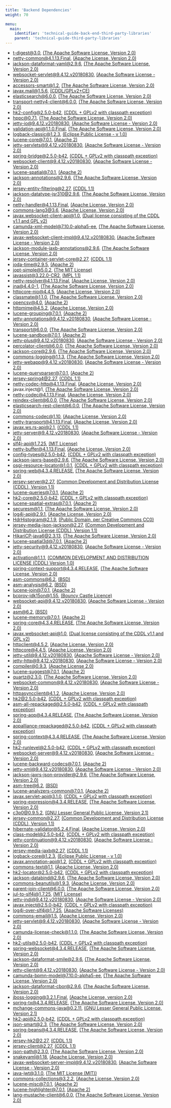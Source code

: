 ```yaml
---
title: 'Backend Dependencies'
weight: 70

menu:
  main:
    identifier: 'technical-guide-back-end-third-party-libraries'
    parent: 'technical-guide-third-party-libraries'
---
```


- t-digest@3.0, [(The Apache Software License, Version 2.0)](http://www.apache.org/licenses/LICENSE-2.0.txt)
- netty-common@4.1.13.Final, [(Apache License, Version 2.0)](http://www.apache.org/licenses/LICENSE-2.0)
- jackson-dataformat-yaml@2.9.6, [(The Apache Software License, Version 2.0)](http://www.apache.org/licenses/LICENSE-2.0.txt)
- websocket-servlet@9.4.12.v20180830, [(Apache Software License - Version 2.0)](http://www.apache.org/licenses/LICENSE-2.0)
- accessors-smart@1.2, [(The Apache Software License, Version 2.0)](http://www.apache.org/licenses/LICENSE-2.0.txt)
- javax.mail@1.5.6, [(CDDL/GPLv2+CE)](https://glassfish.java.net/public/CDDL+GPL_1_1.html)
- elasticsearch@6.0.0, [(The Apache Software License, Version 2.0)](http://www.apache.org/licenses/LICENSE-2.0.txt)
- transport-netty4-client@6.0.0, [(The Apache Software License, Version 2.0)](http://www.apache.org/licenses/LICENSE-2.0.txt)
- hk2-config@2.5.0-b42, [(CDDL + GPLv2 with classpath exception)](https://glassfish.java.net/nonav/public/CDDL+GPL_1_1.html)
- hppc@0.7.1, [(The Apache Software License, Version 2.0)](http://www.apache.org/licenses/LICENSE-2.0.txt)
- jetty-io@9.4.12.v20180830, [(Apache Software License - Version 2.0)](http://www.apache.org/licenses/LICENSE-2.0)
- validation-api@1.1.0.Final, [(The Apache Software License, Version 2.0)](http://www.apache.org/licenses/LICENSE-2.0.txt)
- logback-classic@1.2.3, [(Eclipse Public License - v 1.0)](http://www.eclipse.org/legal/epl-v10.html)
- lucene-core@7.0.1, [(Apache 2)](http://www.apache.org/licenses/LICENSE-2.0.txt)
- jetty-servlets@9.4.12.v20180830, [(Apache Software License - Version 2.0)](http://www.apache.org/licenses/LICENSE-2.0)
- spring-bridge@2.5.0-b42, [(CDDL + GPLv2 with classpath exception)](https://glassfish.java.net/nonav/public/CDDL+GPL_1_1.html)
- websocket-client@9.4.12.v20180830, [(Apache Software License - Version 2.0)](http://www.apache.org/licenses/LICENSE-2.0)
- lucene-spatial@7.0.1, [(Apache 2)](http://www.apache.org/licenses/LICENSE-2.0.txt)
- jackson-annotations@2.9.6, [(The Apache Software License, Version 2.0)](http://www.apache.org/licenses/LICENSE-2.0.txt)
- jersey-entity-filtering@2.27, [(CDDL 1.1)](https://oss.oracle.com/licenses/CDDL+GPL-1.1)
- jackson-datatype-jsr310@2.9.6, [(The Apache Software License, Version 2.0)](http://www.apache.org/licenses/LICENSE-2.0.txt)
- netty-handler@4.1.13.Final, [(Apache License, Version 2.0)](http://www.apache.org/licenses/LICENSE-2.0)
- commons-lang3@3.6, [(Apache License, Version 2.0)](https://www.apache.org/licenses/LICENSE-2.0.txt)
- javax.websocket-client-api@1.0, [(Dual license consisting of the CDDL v1.1 and GPL v2)](https://glassfish.java.net/public/CDDL+GPL_1_1.html)
- camunda-xml-model@7.10.0-alpha5-ee, [(The Apache Software License, Version 2.0)](http://www.apache.org/licenses/LICENSE-2.0.txt)
- javax-websocket-client-impl@9.4.12.v20180830, [(Apache Software License - Version 2.0)](http://www.apache.org/licenses/LICENSE-2.0)
- jackson-module-jaxb-annotations@2.9.6, [(The Apache Software License, Version 2.0)](http://www.apache.org/licenses/LICENSE-2.0.txt)
- jersey-container-servlet-core@2.27, [(CDDL 1.1)](https://oss.oracle.com/licenses/CDDL+GPL-1.1)
- joda-time@2.9.5, [(Apache 2)](http://www.apache.org/licenses/LICENSE-2.0.txt)
- jopt-simple@5.0.2, [(The MIT License)](http://www.opensource.org/licenses/mit-license.php)
- javassist@3.22.0-CR2, [(MPL 1.1)](http://www.mozilla.org/MPL/MPL-1.1.html)
- netty-resolver@4.1.13.Final, [(Apache License, Version 2.0)](http://www.apache.org/licenses/LICENSE-2.0)
- jna@4.4.0-1, [(The Apache Software License, Version 2.0)](http://www.apache.org/licenses/LICENSE-2.0.txt)
- httpcore-nio@4.4.5, [(Apache License, Version 2.0)](http://www.apache.org/licenses/LICENSE-2.0.txt)
- classmate@1.1.0, [(The Apache Software License, Version 2.0)](http://www.apache.org/licenses/LICENSE-2.0.txt)
- opencsv@4.0, [(Apache 2)](http://www.apache.org/licenses/LICENSE-2.0.txt)
- httpmime@4.5.2, [(Apache License, Version 2.0)](http://www.apache.org/licenses/LICENSE-2.0.txt)
- lucene-grouping@7.0.1, [(Apache 2)](http://www.apache.org/licenses/LICENSE-2.0.txt)
- jetty-annotations@9.4.12.v20180830, [(Apache Software License - Version 2.0)](http://www.apache.org/licenses/LICENSE-2.0)
- transport@6.0.0, [(The Apache Software License, Version 2.0)](http://www.apache.org/licenses/LICENSE-2.0.txt)
- lucene-sandbox@7.0.1, [(Apache 2)](http://www.apache.org/licenses/LICENSE-2.0.txt)
- jetty-plus@9.4.12.v20180830, [(Apache Software License - Version 2.0)](http://www.apache.org/licenses/LICENSE-2.0)
- percolator-client@6.0.0, [(The Apache Software License, Version 2.0)](http://www.apache.org/licenses/LICENSE-2.0.txt)
- jackson-core@2.9.6, [(The Apache Software License, Version 2.0)](http://www.apache.org/licenses/LICENSE-2.0.txt)
- commons-logging@1.1.3, [(The Apache Software License, Version 2.0)](http://www.apache.org/licenses/LICENSE-2.0.txt)
- jetty-webapp@9.4.12.v20180830, [(Apache Software License - Version 2.0)](http://www.apache.org/licenses/LICENSE-2.0)
- lucene-queryparser@7.0.1, [(Apache 2)](http://www.apache.org/licenses/LICENSE-2.0.txt)
- jersey-spring4@2.27, [(CDDL 1.1)](https://oss.oracle.com/licenses/CDDL+GPL-1.1)
- netty-codec-http@4.1.13.Final, [(Apache License, Version 2.0)](http://www.apache.org/licenses/LICENSE-2.0)
- javax.inject@1, [(The Apache Software License, Version 2.0)](http://www.apache.org/licenses/LICENSE-2.0.txt)
- netty-codec@4.1.13.Final, [(Apache License, Version 2.0)](http://www.apache.org/licenses/LICENSE-2.0)
- reindex-client@6.0.0, [(The Apache Software License, Version 2.0)](http://www.apache.org/licenses/LICENSE-2.0.txt)
- elasticsearch-rest-client@6.0.0, [(The Apache Software License, Version 2.0)](http://www.apache.org/licenses/LICENSE-2.0.txt)
- commons-codec@1.10, [(Apache License, Version 2.0)](http://www.apache.org/licenses/LICENSE-2.0.txt)
- netty-transport@4.1.13.Final, [(Apache License, Version 2.0)](http://www.apache.org/licenses/LICENSE-2.0)
- javax.ws.rs-api@2.1, [(CDDL 1.1)](https://oss.oracle.com/licenses/CDDL+GPL-1.1)
- jetty-server@9.4.12.v20180830, [(Apache Software License - Version 2.0)](http://www.apache.org/licenses/LICENSE-2.0)
- slf4j-api@1.7.25, [(MIT License)](http://www.opensource.org/licenses/mit-license.php)
- netty-buffer@4.1.13.Final, [(Apache License, Version 2.0)](http://www.apache.org/licenses/LICENSE-2.0)
- config-types@2.5.0-b42, [(CDDL + GPLv2 with classpath exception)](https://glassfish.java.net/nonav/public/CDDL+GPL_1_1.html)
- jackson-jaxrs-base@2.9.6, [(The Apache Software License, Version 2.0)](http://www.apache.org/licenses/LICENSE-2.0.txt)
- osgi-resource-locator@1.0.1, [(CDDL + GPLv2 with classpath exception)](https://glassfish.dev.java.net/nonav/public/CDDL+GPL.html)
- spring-web@4.3.4.RELEASE, [(The Apache Software License, Version 2.0)](http://www.apache.org/licenses/LICENSE-2.0.txt)
- jersey-server@2.27, [(Common Development and Distribution License (CDDL), Version 1.1)](https://oss.oracle.com/licenses/CDDL-1.1)
- lucene-queries@7.0.1, [(Apache 2)](http://www.apache.org/licenses/LICENSE-2.0.txt)
- hk2-core@2.5.0-b42, [(CDDL + GPLv2 with classpath exception)](https://glassfish.java.net/nonav/public/CDDL+GPL_1_1.html)
- lucene-spatial-extras@7.0.1, [(Apache 2)](http://www.apache.org/licenses/LICENSE-2.0.txt)
- securesm@1.1, [(The Apache Software License, Version 2.0)](http://www.apache.org/licenses/LICENSE-2.0.txt)
- log4j-api@2.9.1, [(Apache License, Version 2.0)](https://www.apache.org/licenses/LICENSE-2.0.txt)
- HdrHistogram@2.1.9, [(Public Domain, per Creative Commons CC0)](http://creativecommons.org/publicdomain/zero/1.0/)
- jersey-media-json-jackson@2.27, [(Common Development and Distribution License (CDDL), Version 1.1)](https://oss.oracle.com/licenses/CDDL-1.1)
- HikariCP-java6@2.3.13, [(The Apache Software License, Version 2.0)](http://www.apache.org/licenses/LICENSE-2.0.txt)
- lucene-spatial3d@7.0.1, [(Apache 2)](http://www.apache.org/licenses/LICENSE-2.0.txt)
- jetty-security@9.4.12.v20180830, [(Apache Software License - Version 2.0)](http://www.apache.org/licenses/LICENSE-2.0)
- activation@1.1.1, [(COMMON DEVELOPMENT AND DISTRIBUTION LICENSE (CDDL) Version 1.0)](https://glassfish.dev.java.net/public/CDDLv1.0.html)
- spring-context-support@4.3.4.RELEASE, [(The Apache Software License, Version 2.0)](http://www.apache.org/licenses/LICENSE-2.0.txt)
- asm-commons@6.2, [(BSD)](http://asm.ow2.org/license.html)
- asm-analysis@6.2, [(BSD)](http://asm.ow2.org/license.html)
- lucene-join@7.0.1, [(Apache 2)](http://www.apache.org/licenses/LICENSE-2.0.txt)
- bcprov-jdk15on@1.55, [(Bouncy Castle Licence)](http://www.bouncycastle.org/licence.html)
- websocket-api@9.4.12.v20180830, [(Apache Software License - Version 2.0)](http://www.apache.org/licenses/LICENSE-2.0)
- asm@6.2, [(BSD)](http://asm.ow2.org/license.html)
- lucene-memory@7.0.1, [(Apache 2)](http://www.apache.org/licenses/LICENSE-2.0.txt)
- spring-core@4.3.4.RELEASE, [(The Apache Software License, Version 2.0)](http://www.apache.org/licenses/LICENSE-2.0.txt)
- javax.websocket-api@1.0, [(Dual license consisting of the CDDL v1.1 and GPL v2)](https://glassfish.java.net/public/CDDL+GPL_1_1.html)
- httpclient@4.5.2, [(Apache License, Version 2.0)](http://www.apache.org/licenses/LICENSE-2.0.txt)
- httpcore@4.4.5, [(Apache License, Version 2.0)](http://www.apache.org/licenses/LICENSE-2.0.txt)
- jetty-util@9.4.12.v20180830, [(Apache Software License - Version 2.0)](http://www.apache.org/licenses/LICENSE-2.0)
- jetty-http@9.4.12.v20180830, [(Apache Software License - Version 2.0)](http://www.apache.org/licenses/LICENSE-2.0)
- compiler@0.9.3, [(Apache License 2.0)](http://www.apache.org/licenses/LICENSE-2.0)
- lucene-suggest@7.0.1, [(Apache 2)](http://www.apache.org/licenses/LICENSE-2.0.txt)
- quartz@2.3.0, [(The Apache Software License, Version 2.0)](http://www.apache.org/licenses/LICENSE-2.0.txt)
- websocket-common@9.4.12.v20180830, [(Apache Software License - Version 2.0)](http://www.apache.org/licenses/LICENSE-2.0)
- httpasyncclient@4.1.2, [(Apache License, Version 2.0)](http://www.apache.org/licenses/LICENSE-2.0.txt)
- hk2@2.5.0-b42, [(CDDL + GPLv2 with classpath exception)](https://glassfish.java.net/nonav/public/CDDL+GPL_1_1.html)
- asm-all-repackaged@2.5.0-b42, [(CDDL + GPLv2 with classpath exception)](https://glassfish.java.net/nonav/public/CDDL+GPL_1_1.html)
- spring-aop@4.3.4.RELEASE, [(The Apache Software License, Version 2.0)](http://www.apache.org/licenses/LICENSE-2.0.txt)
- aopalliance-repackaged@2.5.0-b42, [(CDDL + GPLv2 with classpath exception)](https://glassfish.java.net/nonav/public/CDDL+GPL_1_1.html)
- spring-context@4.3.4.RELEASE, [(The Apache Software License, Version 2.0)](http://www.apache.org/licenses/LICENSE-2.0.txt)
- hk2-runlevel@2.5.0-b42, [(CDDL + GPLv2 with classpath exception)](https://glassfish.java.net/nonav/public/CDDL+GPL_1_1.html)
- websocket-server@9.4.12.v20180830, [(Apache Software License - Version 2.0)](http://www.apache.org/licenses/LICENSE-2.0)
- lucene-backward-codecs@7.0.1, [(Apache 2)](http://www.apache.org/licenses/LICENSE-2.0.txt)
- jetty-xml@9.4.12.v20180830, [(Apache Software License - Version 2.0)](http://www.apache.org/licenses/LICENSE-2.0)
- jackson-jaxrs-json-provider@2.9.6, [(The Apache Software License, Version 2.0)](http://www.apache.org/licenses/LICENSE-2.0.txt)
- asm-tree@6.2, [(BSD)](http://asm.ow2.org/license.html)
- lucene-analyzers-common@7.0.1, [(Apache 2)](http://www.apache.org/licenses/LICENSE-2.0.txt)
- javax.servlet-api@3.1.0, [(CDDL + GPLv2 with classpath exception)](https://glassfish.dev.java.net/nonav/public/CDDL+GPL.html)
- spring-expression@4.3.4.RELEASE, [(The Apache Software License, Version 2.0)](http://www.apache.org/licenses/LICENSE-2.0.txt)
- c3p0@0.9.5.2, [(GNU Lesser General Public License, Version 2.1)](http://www.gnu.org/licenses/lgpl-2.1.html)
- jersey-common@2.27, [(Common Development and Distribution License (CDDL), Version 1.1)](https://oss.oracle.com/licenses/CDDL-1.1)
- hibernate-validator@5.2.4.Final, [(Apache License, Version 2.0)](http://www.apache.org/licenses/LICENSE-2.0.txt)
- class-model@2.5.0-b42, [(CDDL + GPLv2 with classpath exception)](https://glassfish.java.net/nonav/public/CDDL+GPL_1_1.html)
- jetty-continuation@9.4.12.v20180830, [(Apache Software License - Version 2.0)](http://www.apache.org/licenses/LICENSE-2.0)
- jersey-media-jaxb@2.27, [(CDDL 1.1)](https://oss.oracle.com/licenses/CDDL+GPL-1.1)
- logback-core@1.2.3, [(Eclipse Public License - v 1.0)](http://www.eclipse.org/legal/epl-v10.html)
- javax.annotation-api@1.2, [(CDDL + GPLv2 with classpath exception)](https://glassfish.dev.java.net/nonav/public/CDDL+GPL.html)
- commons-text@1.1, [(Apache License, Version 2.0)](https://www.apache.org/licenses/LICENSE-2.0.txt)
- hk2-locator@2.5.0-b42, [(CDDL + GPLv2 with classpath exception)](https://glassfish.java.net/nonav/public/CDDL+GPL_1_1.html)
- jackson-databind@2.9.6, [(The Apache Software License, Version 2.0)](http://www.apache.org/licenses/LICENSE-2.0.txt)
- commons-beanutils@1.9.3, [(Apache License, Version 2.0)](https://www.apache.org/licenses/LICENSE-2.0.txt)
- parent-join-client@6.0.0, [(The Apache Software License, Version 2.0)](http://www.apache.org/licenses/LICENSE-2.0.txt)
- jul-to-slf4j@1.7.25, [(MIT License)](http://www.opensource.org/licenses/mit-license.php)
- jetty-jndi@9.4.12.v20180830, [(Apache Software License - Version 2.0)](http://www.apache.org/licenses/LICENSE-2.0)
- javax.inject@2.5.0-b42, [(CDDL + GPLv2 with classpath exception)](https://glassfish.java.net/nonav/public/CDDL+GPL_1_1.html)
- log4j-over-slf4j@1.7.25, [(Apache Software Licenses)](http://www.apache.org/licenses/LICENSE-2.0.txt)
- commons-email@1.5, [(Apache License, Version 2.0)](http://www.apache.org/licenses/LICENSE-2.0.txt)
- jetty-servlet@9.4.12.v20180830, [(Apache Software License - Version 2.0)](http://www.apache.org/licenses/LICENSE-2.0)
- camunda-license-check@1.1.0, [(The Apache Software License, Version 2.0)](http://www.apache.org/licenses/LICENSE-2.0.txt)
- hk2-utils@2.5.0-b42, [(CDDL + GPLv2 with classpath exception)](https://glassfish.java.net/nonav/public/CDDL+GPL_1_1.html)
- spring-websocket@4.3.4.RELEASE, [(The Apache Software License, Version 2.0)](http://www.apache.org/licenses/LICENSE-2.0.txt)
- jackson-dataformat-smile@2.9.6, [(The Apache Software License, Version 2.0)](http://www.apache.org/licenses/LICENSE-2.0.txt)
- jetty-client@9.4.12.v20180830, [(Apache Software License - Version 2.0)](http://www.apache.org/licenses/LICENSE-2.0)
- camunda-bpmn-model@7.10.0-alpha5-ee, [(The Apache Software License, Version 2.0)](http://www.apache.org/licenses/LICENSE-2.0.txt)
- jackson-dataformat-cbor@2.9.6, [(The Apache Software License, Version 2.0)](http://www.apache.org/licenses/LICENSE-2.0.txt)
- jboss-logging@3.2.1.Final, [(Apache License, version 2.0)](http://www.apache.org/licenses/LICENSE-2.0.txt)
- spring-tx@4.3.4.RELEASE, [(The Apache Software License, Version 2.0)](http://www.apache.org/licenses/LICENSE-2.0.txt)
- mchange-commons-java@0.2.11, [(GNU Lesser General Public License, Version 2.1)](http://www.gnu.org/licenses/lgpl-2.1.html)
- hk2-api@2.5.0-b42, [(CDDL + GPLv2 with classpath exception)](https://glassfish.java.net/nonav/public/CDDL+GPL_1_1.html)
- json-smart@2.3, [(The Apache Software License, Version 2.0)](http://www.apache.org/licenses/LICENSE-2.0.txt)
- spring-beans@4.3.4.RELEASE, [(The Apache Software License, Version 2.0)](http://www.apache.org/licenses/LICENSE-2.0.txt)
- jersey-hk2@2.27, [(CDDL 1.1)](https://oss.oracle.com/licenses/CDDL+GPL-1.1)
- jersey-client@2.27, [(CDDL 1.1)](https://oss.oracle.com/licenses/CDDL+GPL-1.1)
- json-path@2.3.0, [(The Apache Software License, Version 2.0)](http://www.apache.org/licenses/LICENSE-2.0.txt)
- snakeyaml@1.18, [(Apache License, Version 2.0)](http://www.apache.org/licenses/LICENSE-2.0.txt)
- javax-websocket-server-impl@9.4.12.v20180830, [(Apache Software License - Version 2.0)](http://www.apache.org/licenses/LICENSE-2.0)
- java-jwt@3.1.0, [(The MIT License (MIT))](https://raw.githubusercontent.com/auth0/java-jwt/master/LICENSE)
- commons-collections@3.2.2, [(Apache License, Version 2.0)](http://www.apache.org/licenses/LICENSE-2.0.txt)
- lucene-misc@7.0.1, [(Apache 2)](http://www.apache.org/licenses/LICENSE-2.0.txt)
- lucene-highlighter@7.0.1, [(Apache 2)](http://www.apache.org/licenses/LICENSE-2.0.txt)
- lang-mustache-client@6.0.0, [(The Apache Software License, Version 2.0)](http://www.apache.org/licenses/LICENSE-2.0.txt)
